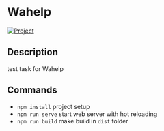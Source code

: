 # Wahelp

<a href="https://dev-moroz.github.io/test-test-wahelp/" >
  <img src="https://img.shields.io/badge/Watch%20demo-blue?style=for-the-badge&logoColor=white" alt="Project"/>
</a>

## Description
test task for Wahelp

## Commands
- `npm install` project setup
- `npm run serve` start web server with hot reloading
- `npm run build` make build in `dist` folder
